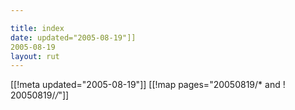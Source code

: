 ```yaml
---

title: index
date: updated="2005-08-19"]]
2005-08-19
layout: rut
---
```


[[!meta updated="2005-08-19"]]
[[!map pages="20050819/* and ! 20050819/*/*"]]
